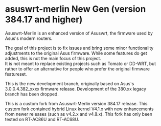 asuswrt-merlin New Gen (version 384.17 and higher)
==================================================

Asuswrt-Merlin is an enhanced version of Asuswrt, the firmware used by Asus's modern routers.

The goal of this project is to fix issues and bring some minor functionality adjustments to the 
original Asus firmware.  While some features do get added, this is not the main focus of this project.  
It is not meant to replace existing projects such as Tomato or DD-WRT, but rather to offer an alternative 
for people who prefer the original firmware featureset.

This is the new development branch, originally based on Asus's 
3.0.0.4.382_xxxx firmware release.  Development of the 380.xx 
legacy branch has been dropped.

This is a custom fork from Asuswrt-Merlin version 384.17 release.
This custom fork contained hybrid Linux kernel V4.1.x with new enhancements from newer releases (such as v4.2.x and v4.8.x).
This fork has only been tested on RT-AC86U and RT-AC68U.
